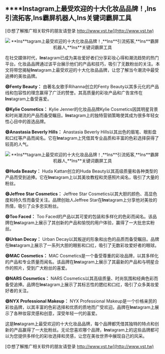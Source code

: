 ## ****Ins**tagram上最受欢迎的十大化妆品品牌！,**Ins**引流拓客,**Ins**霸屏机器人,**Ins**关键词霸屏工具**

[😍想了解推广相关软件的朋友请登录 http://www.vst.tw](http://www.vst.tw)

 <center><img src="https://vst.tw/MP4/tuiguang/png/4.png" alt="**Ins**tagram上最受欢迎的十大化妆品品牌！,**Ins**引流拓客,**Ins**霸屏机器人,**Ins**关键词霸屏工具"></center>

在社交媒体时代，**Ins**tagram已成为美妆爱好者们分享彩妆心得和潮流趋势的热门平台。化妆品品牌通过该平台展示他们的产品和技巧，吸引了无数粉丝的关注。本文将带您揭秘**Ins**tagram上最受欢迎的十大化妆品品牌，让您了解当今潮流中最受追捧的美妆品牌。

**😄Fenty Beauty：**
由著名女歌手Rihanna创立的Fenty Beauty以其多元化的产品线和包容性的理念赢得了广泛的赞誉。其高质量的彩妆产品和广告宣传在**Ins**tagram上备受喜爱。

**😄Kylie Cosmetics：**
Kylie Jenner的化妆品品牌Kylie Cosmetics因其明星背景和时尚潮流的产品而备受瞩目。**Ins**tagram上的独特营销策略使其成为很多年轻女性心目中的首选品牌。

**😄Anastasia Beverly Hills：**
Anastasia Beverly Hills以其出色的眉笔、眼影盘和口红等产品而闻名。它在**Ins**tagram上凭借其专业品质和丰富的色彩选择获得了较高的人气。

 <center><img src="https://vst.tw/MP4/tuiguang/png/8.png" alt="**Ins**tagram上最受欢迎的十大化妆品品牌！,**Ins**引流拓客,**Ins**霸屏机器人,**Ins**关键词霸屏工具"></center>

**😄Huda Beauty：**
Huda Kattan创立的Huda Beauty以其高级质量和各种类型的产品而受到追捧。它在**Ins**tagram上以其美妆教程和灵感照片闻名，吸引了大量的粉丝。

**😄Jeffree Star Cosmetics：**
Jeffree Star Cosmetics以其大胆的颜色、高显色度和持久性而备受关注。品牌创始人Jeffree Star在**Ins**tagram上分享他对美妆的热情，吸引了众多忠实粉丝。

**😄Too Faced：**
Too Faced的产品以其可爱的包装和多样化的色彩而闻名。该品牌在**Ins**tagram上展示了其创新的产品和愉悦的用户体验，赢得了一大批忠实粉丝。

**😄Urban Decay：**
Urban Decay以其叛逆的形象和出色的品质而备受瞩目。品牌在**Ins**tagram上展示了一系列大胆的眼影和口红，吸引了无数彩妆爱好者的眼球。

**😄MAC Cosmetics：**
MAC Cosmetics是一个备受尊重的彩妆品牌，以其多样化的产品和专业质量而闻名。该品牌在**Ins**tagram上展示了其最新的产品和与明星合作的照片，受到广大粉丝的喜爱。

**😄NARS Cosmetics：**
NARS Cosmetics以其高级质量、时尚氛围和经典色彩而备受追捧。品牌在**Ins**tagram上展示了其标志性的腮红和口红，吸引了众多美妆爱好者的关注。

**😄NYX Professional Makeup：**
NYX Professional Makeup是一个价格亲民的彩妆品牌，以其丰富的色彩选择和优质的质地而广受欢迎。品牌在**Ins**tagram上展示了各种妆容灵感和创意，深受年轻一代的喜爱。

这是**Ins**tagram上最受欢迎的十大化妆品品牌，每个品牌都凭借其独特的特点和创新的产品赢得了一大批粉丝。无论您喜欢哪个品牌，**Ins**tagram上的这些品牌都可以为您提供多样化的彩妆选择和灵感，让您在美妆世界中展现自己的风采。

[😍想了解推广相关软件的朋友请登录 http://www.vst.tw](http://www.vst.tw)



